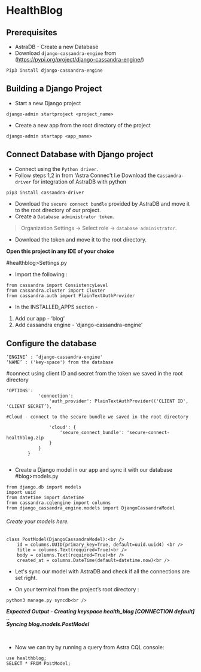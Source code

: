 # HealthBlog
## Prerequisites<br />
* AstraDB - Create a new Database 
* Download `django-cassandra-engine` from (https://pypi.org/project/django-cassandra-engine/)   
```
Pip3 install django-cassandra-engine
```

## Building a Django Project<br />
* Start a new Django project 
```
django-admin startproject <project_name>
```
* Create a new app from the root directory of the project 
```
django-admin startapp <app_name>
```

## Connect Database with Django project<br />
* Connect using the `Python driver`. <br />
* Follow steps 1,2 in from 'Astra Connec't I.e Download the `Cassandra-driver` for integration of AstraDB with python 
```
pip3 install cassandra-driver
```
* Download the `secure connect bundle` provided by AstraDB and move it to the root directory of our project.<br />
* Create a `Database administrator token`. <br />
>Organization Settings -> Select role -> `database administrator`.<br />
* Download the token and move it to the root directory.<br />


**Open this project in any IDE of your choice** 
<br />

#healthblog>Settings.py<br />

* Import the following :<br />

```
from cassandra import ConsistencyLevel
from cassandra.cluster import Cluster
from cassandra.auth import PlainTextAuthProvider
```



* In the INSTALLED_APPS section - <br />
1. Add our app - ‘blog’<br />
2. Add cassandra engine - ‘django-cassandra-engine’<br />

## Configure the database<br />

```
‘ENGINE’ : ‘django-cassandra-engine'
‘NAME’ : ('key-space') from the database
```

#connect using client ID and secret from the token we saved in the root directory

```
'OPTIONS': 
            'connection':	    
                'auth_provider': PlainTextAuthProvider(('CLIENT ID', 'CLIENT SECRET’),
				
#Cloud - connect to the secure bundle we saved in the root directory

                'cloud': {
                    'secure_connect_bundle': 'secure-connect-healthblog.zip
                }
            }   
        }
	
```

* Create a Django model in our app and sync it with our database<br />
#blog>models.py

```
from django.db import models
import uuid 
from datetime import datetime
from cassandra.cqlengine import columns
from django_cassandra_engine.models import DjangoCassandraModel
```

###### Create your models here.<br />
```
class PostModel(DjangoCassandraModel):<br />
    id = columns.UUID(primary_key=True, default=uuid.uuid4) <br />
    title = columns.Text(required=True)<br />
    body = columns.Text(required=True)<br />
    created_at = columns.DateTime(default=datetime.now)<br />
```
    

* Let's sync our model with AstraDB and check if all the connections are set right.<br />

* On your terminal from the project’s root directory : 

 ```
 python3 manage.py syncdb<br />
 ```
 ***Expected Output - 
 Creating keyspace health_blog [CONNECTION default] ..
	<br />
    Syncing blog.models.PostModel***


<br />

* Now we can try by running a query from Astra CQL console: <br />

```
use healthblog;
SELECT * FROM PostModel;
```



